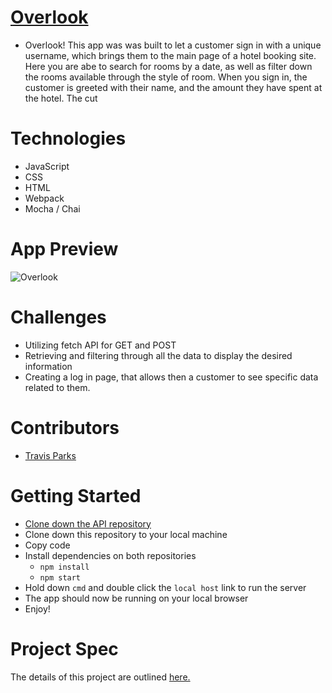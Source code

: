 # [Overlook](https://leftylincoln.github.io/Travis_Overlook/)

- Overlook! This app was was built to let a customer sign in with a unique username, which brings them to the main page of a hotel booking site. Here you are abe to search for rooms by a date, as well as filter down the rooms available through the style of room. When you sign in, the customer is greeted with their name, and the amount they have spent at the hotel. The cut

# Technologies

- JavaScript
- CSS
- HTML
- Webpack
- Mocha / Chai

# App Preview

![Overlook](https://user-images.githubusercontent.com/116752855/223187696-d34c1d6c-ff4e-459c-98e5-89ca86fb6c13.gif)

# Challenges

- Utilizing fetch API for GET and POST
- Retrieving and filtering through all the data to display the desired information
- Creating a log in page, that allows then a customer to see specific data related to them.

# Contributors

- [Travis Parks](https://github.com/LeftyLincoln)

# Getting Started

- [Clone down the API repository](https://github.com/turingschool-examples/overlook-api)
- Clone down this repository to your local machine
- Copy code
- Install dependencies on both repositories
  - `npm install`
  - `npm start`
- Hold down `cmd` and double click the `local host` link to run the server
- The app should now be running on your local browser
- Enjoy!

# Project Spec

The details of this project are outlined [here.](https://frontend.turing.edu/projects/overlook.html)
